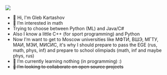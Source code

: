 ![](https://www.codewars.com/users/ferscalone/badges/large)
- 👋 Hi, I'm Gleb Kartashov
- 👀 I’m interested in math
- Trying to choose between Python (ML) and Java/C#
- Also I know a little C++ (for sport programming) and Python
- Now I'm want to get to Moscow universities like МФТИ, ВШЭ, МГТУ, МАИ, МЭИ, МИСИС, it's why I should prepare to pass the EGE (rus, math, phys, inf) and prepare to school olimpiads (math, inf and maybe phys, rus)
- 🌱 I’m currently learning nothing (in programming) :)
- ~~💞️ I’m looking to collaborate on open source projects~~
